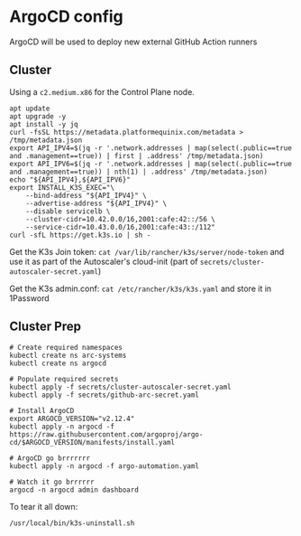 # ArgoCD config 

ArgoCD will be used to deploy new external GitHub Action runners

## Cluster

Using a `c2.medium.x86` for the Control Plane node.

```
apt update 
apt upgrade -y
apt install -y jq
curl -fsSL https://metadata.platformequinix.com/metadata > /tmp/metadata.json
export API_IPV4=$(jq -r '.network.addresses | map(select(.public==true and .management==true)) | first | .address' /tmp/metadata.json)
export API_IPV6=$(jq -r '.network.addresses | map(select(.public==true and .management==true)) | nth(1) | .address' /tmp/metadata.json)
echo "${API_IPV4},${API_IPV6}"
export INSTALL_K3S_EXEC="\
    --bind-address "${API_IPV4}" \
    --advertise-address "${API_IPV4}" \
    --disable servicelb \
    --cluster-cidr=10.42.0.0/16,2001:cafe:42::/56 \
    --service-cidr=10.43.0.0/16,2001:cafe:43::/112"
curl -sfL https://get.k3s.io | sh -
```

Get the K3s Join token: `cat /var/lib/rancher/k3s/server/node-token` and use it as part of the Autoscaler's cloud-init (part of `secrets/cluster-autoscaler-secret.yaml`)

Get the K3s admin.conf: `cat /etc/rancher/k3s/k3s.yaml` and store it in 1Password

## Cluster Prep 

```
# Create required namespaces
kubectl create ns arc-systems
kubectl create ns argocd

# Populate required secrets
kubectl apply -f secrets/cluster-autoscaler-secret.yaml
kubectl apply -f secrets/github-arc-secret.yaml

# Install ArgoCD
export ARGOCD_VERSION="v2.12.4"
kubectl apply -n argocd -f https://raw.githubusercontent.com/argoproj/argo-cd/$ARGOCD_VERSION/manifests/install.yaml

# ArgoCD go brrrrrrr
kubectl apply -n argocd -f argo-automation.yaml

# Watch it go brrrrrr
argocd -n argocd admin dashboard
```

To tear it all down:

```
/usr/local/bin/k3s-uninstall.sh
```